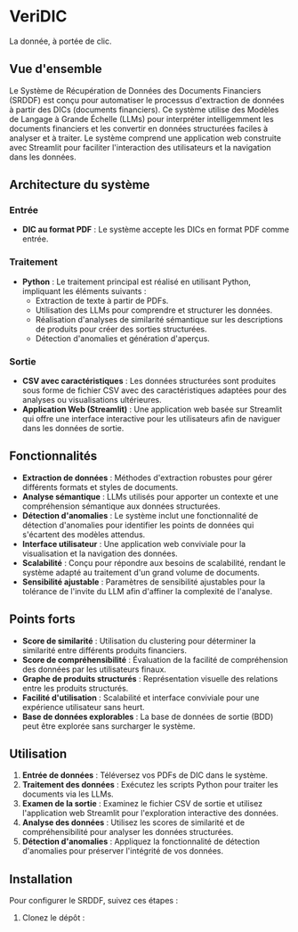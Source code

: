 # VeriDIC

La donnée, à portée de clic.

## Vue d'ensemble
Le Système de Récupération de Données des Documents Financiers (SRDDF) est conçu pour automatiser le processus d'extraction de données à partir des DICs (documents financiers). Ce système utilise des Modèles de Langage à Grande Échelle (LLMs) pour interpréter intelligemment les documents financiers et les convertir en données structurées faciles à analyser et à traiter. Le système comprend une application web construite avec Streamlit pour faciliter l'interaction des utilisateurs et la navigation dans les données.

## Architecture du système

### Entrée
- **DIC au format PDF** : Le système accepte les DICs en format PDF comme entrée.

### Traitement
- **Python** : Le traitement principal est réalisé en utilisant Python, impliquant les éléments suivants :
  - Extraction de texte à partir de PDFs.
  - Utilisation des LLMs pour comprendre et structurer les données.
  - Réalisation d'analyses de similarité sémantique sur les descriptions de produits pour créer des sorties structurées.
  - Détection d'anomalies et génération d'aperçus.

### Sortie
- **CSV avec caractéristiques** : Les données structurées sont produites sous forme de fichier CSV avec des caractéristiques adaptées pour des analyses ou visualisations ultérieures.
- **Application Web (Streamlit)** : Une application web basée sur Streamlit qui offre une interface interactive pour les utilisateurs afin de naviguer dans les données de sortie.

## Fonctionnalités

- **Extraction de données** : Méthodes d'extraction robustes pour gérer différents formats et styles de documents.
- **Analyse sémantique** : LLMs utilisés pour apporter un contexte et une compréhension sémantique aux données structurées.
- **Détection d'anomalies** : Le système inclut une fonctionnalité de détection d'anomalies pour identifier les points de données qui s'écartent des modèles attendus.
- **Interface utilisateur** : Une application web conviviale pour la visualisation et la navigation des données.
- **Scalabilité** : Conçu pour répondre aux besoins de scalabilité, rendant le système adapté au traitement d'un grand volume de documents.
- **Sensibilité ajustable** : Paramètres de sensibilité ajustables pour la tolérance de l'invite du LLM afin d'affiner la complexité de l'analyse.

## Points forts

- **Score de similarité** : Utilisation du clustering pour déterminer la similarité entre différents produits financiers.
- **Score de compréhensibilité** : Évaluation de la facilité de compréhension des données par les utilisateurs finaux.
- **Graphe de produits structurés** : Représentation visuelle des relations entre les produits structurés.
- **Facilité d'utilisation** : Scalabilité et interface conviviale pour une expérience utilisateur sans heurt.
- **Base de données explorables** : La base de données de sortie (BDD) peut être explorée sans surcharger le système.

## Utilisation

1. **Entrée de données** : Téléversez vos PDFs de DIC dans le système.
2. **Traitement des données** : Exécutez les scripts Python pour traiter les documents via les LLMs.
3. **Examen de la sortie** : Examinez le fichier CSV de sortie et utilisez l'application web Streamlit pour l'exploration interactive des données.
4. **Analyse des données** : Utilisez les scores de similarité et de compréhensibilité pour analyser les données structurées.
5. **Détection d'anomalies** : Appliquez la fonctionnalité de détection d'anomalies pour préserver l'intégrité de vos données.

## Installation

Pour configurer le SRDDF, suivez ces étapes :

1. Clonez le dépôt :
